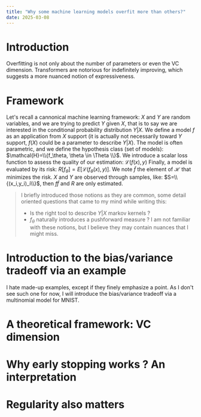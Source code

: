 ```yaml
---
title: "Why some machine learning models overfit more than others?"
date: 2025-03-08
---
```


# Introduction

Overfitting is not only about the number of parameters or even the VC dimension. Transformers are notorious for indefinitely improving, which suggests a more nuanced notion of expressiveness.

# Framework

Let's recall a cannonical machine learning framework:
$X$ and $Y$ are random variables, and we are trying to predict $Y$ given $X$, that is to say we are interested in the conditional probability distribution $Y|X$.
We define a model $f$ as an application from $X$ support (it is actually not necessarily toward $Y$ support, $f(X)$ could be a parameter to describe $Y|X$). The model is often parametric, and we define the hypothesis class (set of models): $\mathcal{H}=\\{f_\theta, \theta \in \Theta \\}$.
We introduce a scalar loss function to assess the quality of our estimation: $\mathcal{L}(f(x),y)$
Finally, a model is evaluated by its risk: $R[f_\theta]=E[\mathcal{L}(f_\theta(x),y)]$.
We note $\tilde{f}$ the element of $\mathcal{H}$ that minimizes the risk.
$X$ and $Y$ are observed through samples, like: $S=\\{(x_i,y_i)_i\\}$, then $f\tilde{f}$ and $R$ are only estimated.

> I briefly introduced those notions as they are common, some detail oriented questions that came to my mind while writing this:
> - Is the right tool to describe $Y|X$ markov kernels ?
> - $f_\theta$ naturally introduces a pushforward measure ?
> I am not familiar with these notions, but I believe they may contain nuances that I might miss.

# Introduction to the bias/variance tradeoff via an example

I hate made-up examples, except if they finely emphasize a point. As I don't see such one for now, I will introduce the bias/variance tradeoff via a multinomial model for MNIST.

# A theoretical framework: VC dimension

# Why early stopping works ? An interpretation

# Regularity also matters

<!-- Momentum, reconciling, Model complexity control for regression using VC generalization bounds -->
